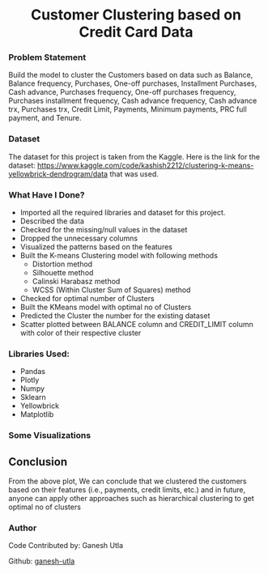 <div align = 'center'>
  <h1>Customer Clustering based on Credit Card Data</h1>
</div>

### Problem Statement

Build the model to cluster the Customers based on data such as Balance, Balance frequency, Purchases, One-off purchases, Installment Purchases, Cash advance, Purchases frequency, One-off purchases frequency, Purchases installment frequency, Cash advance frequency, Cash advance trx, Purchases trx, Credit Limit, Payments, Minimum payments, PRC full payment, and Tenure. 

### Dataset

The dataset for this project is taken from the Kaggle. 
Here is the link for the dataset: https://www.kaggle.com/code/kashish2212/clustering-k-means-yellowbrick-dendrogram/data that was used.

### What Have I Done?

- Imported all the required libraries and dataset for this project.
- Described the data
- Checked for the missing/null values in the dataset
- Dropped the unnecessary columns
- Visualized the patterns based on the features
- Built the K-means Clustering model with following methods
    - Distortion method
    - Silhouette method
    - Calinski Harabasz method
    - WCSS (Within Cluster Sum of Squares) method
- Checked for optimal number of Clusters
- Built the KMeans model with optimal no of Clusters
- Predicted the Cluster the number for the existing dataset
- Scatter plotted between BALANCE column and CREDIT_LIMIT column with color of their respective cluster

### Libraries Used:

- Pandas
- Plotly
- Numpy
- Sklearn
- Yellowbrick
- Matplotlib

### Some Visualizations


## Conclusion

From the above plot, We can conclude that we clustered the customers based on their features (i.e., payments, credit limits, etc.) and in future, anyone can apply other approaches such as hierarchical clustering to get optimal no of clusters

### Author

Code Contributed by: Ganesh Utla

Github: [ganesh-utla](https://github.com/ganesh-utla)
